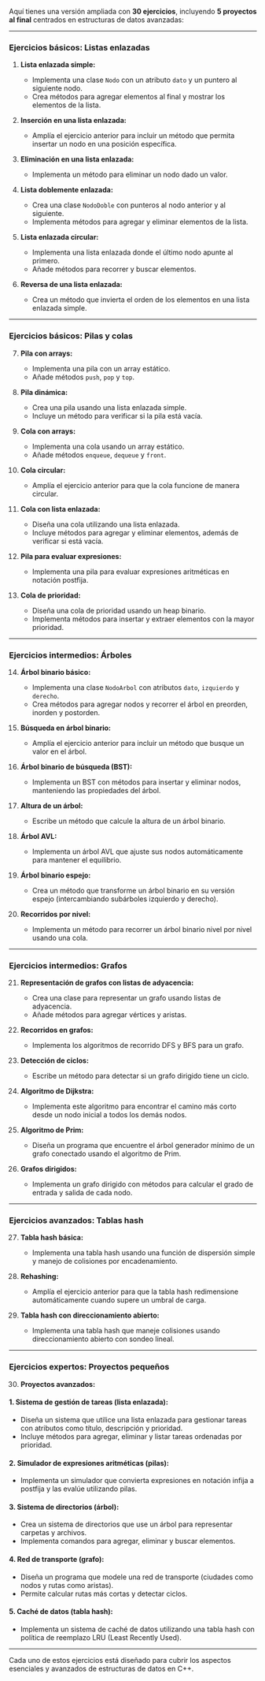 Aquí tienes una versión ampliada con **30 ejercicios**, incluyendo **5 proyectos al final** centrados en estructuras de datos avanzadas:

---

### **Ejercicios básicos: Listas enlazadas**
1. **Lista enlazada simple:**
   - Implementa una clase `Nodo` con un atributo `dato` y un puntero al siguiente nodo.
   - Crea métodos para agregar elementos al final y mostrar los elementos de la lista.

2. **Inserción en una lista enlazada:**
   - Amplía el ejercicio anterior para incluir un método que permita insertar un nodo en una posición específica.

3. **Eliminación en una lista enlazada:**
   - Implementa un método para eliminar un nodo dado un valor.

4. **Lista doblemente enlazada:**
   - Crea una clase `NodoDoble` con punteros al nodo anterior y al siguiente.
   - Implementa métodos para agregar y eliminar elementos de la lista.

5. **Lista enlazada circular:**
   - Implementa una lista enlazada donde el último nodo apunte al primero.
   - Añade métodos para recorrer y buscar elementos.

6. **Reversa de una lista enlazada:**
   - Crea un método que invierta el orden de los elementos en una lista enlazada simple.

---

### **Ejercicios básicos: Pilas y colas**
7. **Pila con arrays:**
   - Implementa una pila con un array estático.
   - Añade métodos `push`, `pop` y `top`.

8. **Pila dinámica:**
   - Crea una pila usando una lista enlazada simple.
   - Incluye un método para verificar si la pila está vacía.

9. **Cola con arrays:**
   - Implementa una cola usando un array estático.
   - Añade métodos `enqueue`, `dequeue` y `front`.

10. **Cola circular:**
    - Amplía el ejercicio anterior para que la cola funcione de manera circular.

11. **Cola con lista enlazada:**
    - Diseña una cola utilizando una lista enlazada.
    - Incluye métodos para agregar y eliminar elementos, además de verificar si está vacía.

12. **Pila para evaluar expresiones:**
    - Implementa una pila para evaluar expresiones aritméticas en notación postfija.

13. **Cola de prioridad:**
    - Diseña una cola de prioridad usando un heap binario.
    - Implementa métodos para insertar y extraer elementos con la mayor prioridad.

---

### **Ejercicios intermedios: Árboles**
14. **Árbol binario básico:**
    - Implementa una clase `NodoArbol` con atributos `dato`, `izquierdo` y `derecho`.
    - Crea métodos para agregar nodos y recorrer el árbol en preorden, inorden y postorden.

15. **Búsqueda en árbol binario:**
    - Amplía el ejercicio anterior para incluir un método que busque un valor en el árbol.

16. **Árbol binario de búsqueda (BST):**
    - Implementa un BST con métodos para insertar y eliminar nodos, manteniendo las propiedades del árbol.

17. **Altura de un árbol:**
    - Escribe un método que calcule la altura de un árbol binario.

18. **Árbol AVL:**
    - Implementa un árbol AVL que ajuste sus nodos automáticamente para mantener el equilibrio.

19. **Árbol binario espejo:**
    - Crea un método que transforme un árbol binario en su versión espejo (intercambiando subárboles izquierdo y derecho).

20. **Recorridos por nivel:**
    - Implementa un método para recorrer un árbol binario nivel por nivel usando una cola.

---

### **Ejercicios intermedios: Grafos**
21. **Representación de grafos con listas de adyacencia:**
    - Crea una clase para representar un grafo usando listas de adyacencia.
    - Añade métodos para agregar vértices y aristas.

22. **Recorridos en grafos:**
    - Implementa los algoritmos de recorrido DFS y BFS para un grafo.

23. **Detección de ciclos:**
    - Escribe un método para detectar si un grafo dirigido tiene un ciclo.

24. **Algoritmo de Dijkstra:**
    - Implementa este algoritmo para encontrar el camino más corto desde un nodo inicial a todos los demás nodos.

25. **Algoritmo de Prim:**
    - Diseña un programa que encuentre el árbol generador mínimo de un grafo conectado usando el algoritmo de Prim.

26. **Grafos dirigidos:**
    - Implementa un grafo dirigido con métodos para calcular el grado de entrada y salida de cada nodo.

---

### **Ejercicios avanzados: Tablas hash**
27. **Tabla hash básica:**
    - Implementa una tabla hash usando una función de dispersión simple y manejo de colisiones por encadenamiento.

28. **Rehashing:**
    - Amplía el ejercicio anterior para que la tabla hash redimensione automáticamente cuando supere un umbral de carga.

29. **Tabla hash con direccionamiento abierto:**
    - Implementa una tabla hash que maneje colisiones usando direccionamiento abierto con sondeo lineal.

---

### **Ejercicios expertos: Proyectos pequeños**
30. **Proyectos avanzados:**

#### 1. **Sistema de gestión de tareas (lista enlazada):**
   - Diseña un sistema que utilice una lista enlazada para gestionar tareas con atributos como título, descripción y prioridad.
   - Incluye métodos para agregar, eliminar y listar tareas ordenadas por prioridad.

#### 2. **Simulador de expresiones aritméticas (pilas):**
   - Implementa un simulador que convierta expresiones en notación infija a postfija y las evalúe utilizando pilas.

#### 3. **Sistema de directorios (árbol):**
   - Crea un sistema de directorios que use un árbol para representar carpetas y archivos.
   - Implementa comandos para agregar, eliminar y buscar elementos.

#### 4. **Red de transporte (grafo):**
   - Diseña un programa que modele una red de transporte (ciudades como nodos y rutas como aristas).
   - Permite calcular rutas más cortas y detectar ciclos.

#### 5. **Caché de datos (tabla hash):**
   - Implementa un sistema de caché de datos utilizando una tabla hash con política de reemplazo LRU (Least Recently Used).

---

Cada uno de estos ejercicios está diseñado para cubrir los aspectos esenciales y avanzados de estructuras de datos en C++.